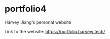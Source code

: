 # portfolio4
 Harvey Jiang's personal website

Link to the website:
https://portfolio.harveyj.tech/
